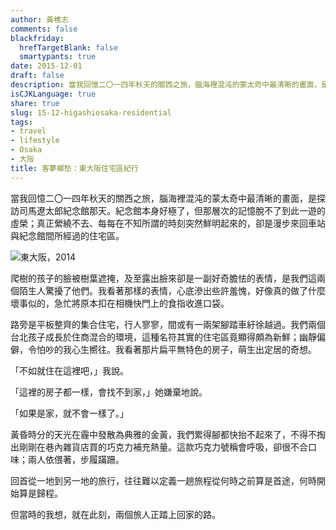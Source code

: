 ```yaml
---
author: 黃樵志
comments: false
blackfriday:
  hrefTargetBlank: false
  smartypants: true
date: 2015-12-01
draft: false
description: 當我回憶二〇一四年秋天的關西之旅，腦海裡混沌的蒙太奇中最清晰的畫面，是探訪司馬遼太郎紀念館那天。紀念館本身好極了，但那層次的記憶脫不了到此一遊的虛榮；真正縈繞不去、每每在不知所謂的時刻突然鮮明起來的，卻是漫步來回車站與紀念館間所經過的住宅區。
isCJKLanguage: true
share: true
slug: 15-12-higashiosaka-residential
tags:
- travel
- lifestyle
- Osaka
- 大阪
title: 客夢鄉愁：東大阪住宅區紀行
---
```


當我回憶二〇一四年秋天的關西之旅，腦海裡混沌的蒙太奇中最清晰的畫面，是探訪司馬遼太郎紀念館那天。紀念館本身好極了，但那層次的記憶脫不了到此一遊的虛榮；真正縈繞不去、每每在不知所謂的時刻突然鮮明起來的，卻是漫步來回車站與紀念館間所經過的住宅區。

<!--more-->

![東大阪，2014](https://eternallogger.com/images/2015/Dec/15-12-higashiosaka-residential.jpg)

爬樹的孩子的臉被樹葉遮掩，及至露出臉來卻是一副好奇膽怯的表情，是我們這兩個陌生人驚擾了他們。我看著那樣的表情，心底滲出些許羞愧，好像真的做了什麼壞事似的，急忙將原本扣在相機快門上的食指收進口袋。

路旁是平板整齊的集合住宅，行人寥寥，間或有一兩架腳踏車紆徐越過。我們兩個台北孩子成長於住商混合的環境，這種名符其實的住宅區竟顯得頗為新鮮；幽靜偏僻，令怕吵的我心生嚮往。我看著那片扁平無特色的房子，萌生出定居的奇想。

「不如就住在這裡吧，」我說。

「這裡的房子都一樣，會找不到家，」她嫌棄地說。

「如果是家，就不會一樣了。」

黃昏時分的天光在霾中發散為典雅的金黃，我們累得腳都快抬不起來了，不得不掏出剛剛在巷內雜貨店買的巧克力補充熱量。這款巧克力號稱會呼吸，卻很不合口味；兩人依偎著，步履蹣跚。

回首從一地到另一地的旅行，往往難以定義一趟旅程從何時之前算是首途，何時開始算是歸程。

但當時的我想，就在此刻，兩個旅人正踏上回家的路。